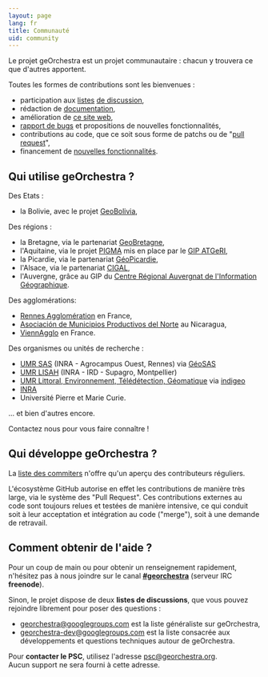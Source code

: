 ```yaml
---
layout: page
lang: fr
title: Communauté
uid: community
---
```


Le projet geOrchestra est un projet communautaire : chacun y trouvera ce que d'autres apportent.

Toutes les formes de contributions sont les bienvenues :

 * participation aux [listes](https://groups.google.com/group/georchestra?hl=fr) [de discussion](https://groups.google.com/group/georchestra-dev?hl=fr), 
 * rédaction de [documentation](https://github.com/georchestra/georchestra/blob/master/README.md), 
 * amélioration de [ce site web](https://github.com/georchestra/georchestra.github.io),
 * [rapport de bugs](https://github.com/georchestra/georchestra/issues) et propositions de nouvelles fonctionnalités,
 * contributions au code, que ce soit sous forme de patchs ou de "[pull request](https://help.github.com/articles/creating-a-pull-request)", 
 * financement de [nouvelles fonctionnalités](https://github.com/georchestra/georchestra/issues?direction=desc&labels=enhancement&page=1&sort=updated&state=open).


## Qui utilise geOrchestra ?


Des Etats :

 * la Bolivie, avec le projet [GeoBolivia](http://geo.gob.bo/),

Des régions :

 * la Bretagne, via le partenariat [GeoBretagne](http://www.geobretagne.fr),
 * l'Aquitaine, via le projet [PIGMA](http://www.pigma.org) mis en place par le [GIP ATGeRI](http://www.gipatgeri.fr/),
 * la Picardie, via le partenariat [GéoPicardie](http://www.geopicardie.fr/portail/), 
 * l'Alsace, via le partenariat [CIGAL](http://www.cigalsace.org/portail/),
 * l'Auvergne, grâce au GIP du [Centre Régional Auvergnat de l'Information Géographique](http://craig.fr/).
 
Des agglomérations:

 * [Rennes Agglomération](http://metropole.rennes.fr/) en France,
 * [Asociación de Municipios Productivos del Norte](http://www.amupnor.com/ide) au Nicaragua,
 * [ViennAgglo](http://www.paysviennois.fr/) en France. 

Des organismes ou unités de recherche :

 * [UMR SAS](http://www6.rennes.inra.fr/umrsas/) (INRA - Agrocampus Ouest, Rennes) via [GéoSAS](http://geowww.agrocampus-ouest.fr/web/)
 * [UMR LISAH](http://www.umr-lisah.fr/) (INRA - IRD - Supagro, Montpellier) 
 * [UMR Littoral, Environnement, Télédétection, Géomatique](https://letg.univ-nantes.fr/) via [indigeo](http://www.indigeo.fr/)
 * [INRA](http://www.inra.fr/)
 * Université Pierre et Marie Curie.

... et bien d'autres encore.

Contactez nous pour vous faire connaître !


## Qui développe geOrchestra ?


La [liste des commiters](https://github.com/orgs/georchestra/people) n'offre qu'un aperçu des contributeurs réguliers.

L'écosystème GitHub autorise en effet les contributions de manière très large, via le système des "Pull Request". 
Ces contributions externes au code sont toujours relues et testées de manière intensive, ce qui conduit soit à leur acceptation et intégration au code ("merge"), soit à une demande de retravail.



## Comment obtenir de l'aide ?


Pour un coup de main ou pour obtenir un renseignement rapidement, n'hésitez pas à nous joindre sur le canal **[#georchestra](http://webchat.freenode.net/?channels=%23georchestra&uio=d4)** (serveur IRC **freenode**).

Sinon, le projet dispose de deux **listes de discussions**, que vous pouvez rejoindre librement pour poser des questions :

 * [georchestra@googlegroups.com](https://groups.google.com/group/georchestra?hl=fr) est la liste généraliste sur geOrchestra,
 * [georchestra-dev@googlegroups.com](https://groups.google.com/group/georchestra-dev?hl=fr) est la liste consacrée aux développements et questions techniques autour de geOrchestra.
 
Pour **contacter le PSC**, utilisez l'adresse psc@georchestra.org.<br /> 
Aucun support ne sera fourni à cette adresse.

